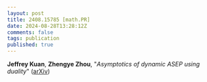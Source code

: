 ```yaml
---
layout: post
title: 2408.15785 [math.PR]
date: 2024-08-28T13:28:12Z
comments: false
tags: publication
published: true
---
```


<b>Jeffrey Kuan</b>, <b>Zhengye Zhou</b>, "<i>Asymptotics of dynamic ASEP using duality</i>" ([arXiv](http://arxiv.org/abs/2408.15785v1))
